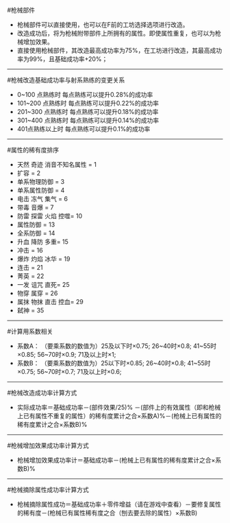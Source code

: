 #枪械部件
- 枪械部件可以直接使用，也可以在F前的工坊选择选项进行改造。
- 改造成功后，将为枪械附带部件上所拥有的属性。即使属性重复，也可以为枪械增加效果。
- 直接使用枪械部件，其改造最高成功率为75%，在工坊进行改造，其最高成功率为99%，且基础成功率+20%；
---
#枪械改造基础成功率与射系熟练的变更关系
- 0~100 点熟练时 每点熟练可以提升0.28%的成功率
- 101~200 点熟练时 每点熟练可以提升0.22%的成功率
- 201~300 点熟练时 每点熟练可以提升0.18%的成功率
- 301~400 点熟练时 每点熟练可以提升0.14%的成功率
- 401点熟练以上时 每点熟练可以提升0.1%的成功率
---
#属性的稀有度排序
- 天然 奇迹 消音不知名属性 = 1
- 扩容 = 2
- 单系物理防御 = 3
- 单系属性防御 = 4
- 电击 冻气 集气 = 6
- 带毒 音爆 = 7
- 防雷 探雷 火焰 控噬= 10
- 属性防御 = 13
- 全系防御 = 14
- 升血 降防 多重= 15
- 冲击 = 16
- 爆炸 灼焰 冰华 = 19
- 连击 = 21
- 菁英 = 22
- 一发 诅咒 直死= 25
- 物穿 属穿 = 26
- 属抹 物抹 直击 控血= 29
- 弑神 = 35
---
#计算用系数相关
- 系数A：
（要乘系数的数值为）25及以下时×0.75;
26~40时×0.8;
41~55时×0.85;
56~70时×0.9;
71及以上时×1;
- 系数B：
（要乘系数的数值为）25以下时×0.85;
26~40时×0.8;
41~55时×0.75;
56~70时×0.7;
71及以上时×0.6;
---
#枪械改造成功率计算方式
- 实际成功率＝基础成功率－(部件效果/25)% －(部件上的有效属性（即和枪械上已有属性不重复的属性）的稀有度累计之合×系数A)%－(枪械上已有属性的稀有度累计之合×系数B)%
---
#枪械增加效果成功率计算方式 
- 枪械增加效果成功率计＝基础成功率－(枪械上已有属性的稀有度累计之合×系数B)%
---
#枪械摘除属性成功率计算方式 
- 枪械摘除属性成功＝基础成功率＋零件增益（请在游戏中查看）－要修复属性的稀有度－(枪械已有属性稀有度之合（刨去要去除的属性）×系数B)